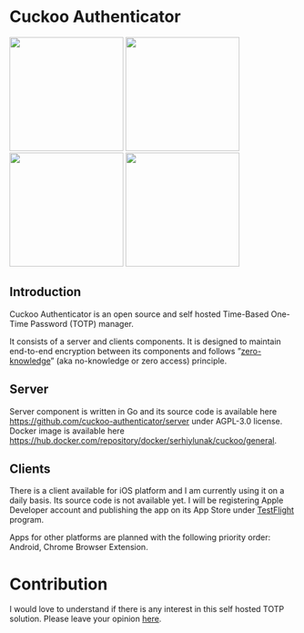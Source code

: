 # Cuckoo Authenticator

<img src="https://github.com/cuckoo-authenticator/.github/assets/8351121/096d909f-2088-4a9c-afbd-b753e237d457" width="200">
<img src="https://github.com/cuckoo-authenticator/.github/assets/8351121/0200090d-ec21-4b3c-b820-4caaebe86921" width="200">
<img src="https://github.com/cuckoo-authenticator/.github/assets/8351121/3fc66203-4fc1-4299-af19-86422fbccd21" width="200">
<img src="https://github.com/cuckoo-authenticator/.github/assets/8351121/b04b543a-5652-4d8a-94a3-1506ac41a2b4" width="200">

## Introduction

Cuckoo Authenticator is an open source and self hosted Time-Based One-Time Password (TOTP) manager.

It consists of a server and clients components. It is designed to maintain end-to-end encryption between its components and follows ”[zero-knowledge](https://en.m.wikipedia.org/wiki/Zero-knowledge_service)” (aka no-knowledge or zero access) principle.

## Server

Server component is written in Go and its source code is available here https://github.com/cuckoo-authenticator/server under AGPL-3.0 license. Docker image is available here https://hub.docker.com/repository/docker/serhiylunak/cuckoo/general.

## Clients

There is a client available for iOS platform and I am currently using it on a daily basis. Its source code is not available yet. I will be registering Apple Developer account and publishing the app on its App Store under [TestFlight](https://developer.apple.com/testflight/) program.

Apps for other platforms are planned with the following priority order: Android, Chrome Browser Extension.

# Contribution

I would love to understand if there is any interest in this self hosted TOTP solution. Please leave your opinion [here](https://github.com/orgs/cuckoo-authenticator/discussions/1).

